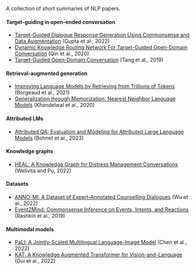 A collection of short summaries of NLP papers.

#### Target-guiding in open-ended conversation
- [Target-Guided Dialogue Response Generation Using Commonsense and Data Augmentation](https://github.com/lisaalaz/papers/blob/master/papers/Target-Guided_Dialogue_Response_Generation_Using_Commonsense_and_Data_Augmentation.md) (Gupta et al., 2022)
- [Dynamic Knowledge Routing Network For Target-Guided Open-Domain Conversation](https://github.com/lisaalaz/papers/blob/master/papers/Dynamic_Knowledge_Routing_Network_for_Target-Guided_Open-Domain_Conversation.md) (Qin et al., 2020)
- [Target-Guided Open-Domain Conversation](https://github.com/lisaalaz/papers/blob/master/papers/Target-Guided_Open-Domain_Conversation.md) (Tang et al., 2019)

#### Retrieval-augmented generation
- [Improving Language Models by Retrieving from Trillions of Tokens](https://github.com/lisaalaz/papers/blob/master/papers/Improving_Language_Models_by_Retrieving_from_Trillions_of_Tokens.md) (Borgeaud et al., 2021)
- [Generalization through Memorization: Nearest Neighbor Language Models](https://github.com/lisaalaz/papers/blob/master/papers/Generalization_through_Memorization_Nearest_Neighbor_Language_Models.md) (Khandelwal et al., 2020)

#### Attributed LMs
- [Attributed QA: Evaluation and Modeling for Attributed Large Language Models](https://github.com/lisaalaz/papers/blob/master/papers/Attributed_Question_Answering_Evaluation_and_Modeling_for_Attributed_Large_Language_Models.md) (Bohnet et al., 2023)

#### Knowledge graphs
- [HEAL: A Knowledge Graph for Distress Management Conversations](https://github.com/lisaalaz/papers/blob/master/papers/HEAL_A_Knowledge_Graph_for_Distress_Management_Conversations.md) (Welivita and Pu, 2022)

#### Datasets
- [ANNO-MI: A Dataset of Expert-Annotated Counselling Dialogues](https://github.com/lisaalaz/papers/blob/master/papers/ANNO-MI_A_Dataset_of_Expert-Annotated_Counselling_Dialogues.md) (Wu et al., 2022)
- [Event2Mind: Commonsense Inference on Events, Intents, and Reactions](https://github.com/lisaalaz/papers/blob/master/papers/Event2Mind_Commonsense_Inference_on_Events_Intents_and_Reactions.md) (Rashkin et al., 2019)

#### Multimodal models
- [PaLI: A Jointly-Scaled Multilingual Language-Image Model](https://github.com/lisaalaz/papers/blob/master/papers/PaLI_A_Jointly-Scaled_Multilingual_Language-Image_Model.md) (Chen et al., 2022)
- [KAT: A Knowledge Augmented Transformer for Vision-and-Language](https://github.com/lisaalaz/papers/blob/master/papers/KAT_A_Knowledge_Augmented_Transformer_for_Vision-and-Language.md) (Gui et al., 2022)
